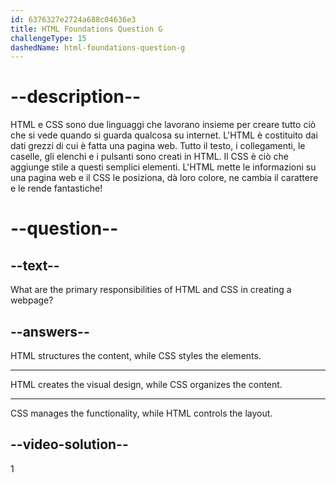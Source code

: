 ```yaml
---
id: 6376327e2724a688c04636e3
title: HTML Foundations Question G
challengeType: 15
dashedName: html-foundations-question-g
---
```


# --description--

HTML e CSS sono due linguaggi che lavorano insieme per creare tutto ciò che si vede quando si guarda qualcosa su internet. L'HTML è costituito dai dati grezzi di cui è fatta una pagina web. Tutto il testo, i collegamenti, le caselle, gli elenchi e i pulsanti sono creati in HTML. Il CSS è ciò che aggiunge stile a questi semplici elementi. L'HTML mette le informazioni su una pagina web e il CSS le posiziona, dà loro colore, ne cambia il carattere e le rende fantastiche!

# --question--

## --text--

What are the primary responsibilities of HTML and CSS in creating a webpage?

## --answers--

HTML structures the content, while CSS styles the elements.

---

HTML creates the visual design, while CSS organizes the content.

---

CSS manages the functionality, while HTML controls the layout.


## --video-solution--

1
